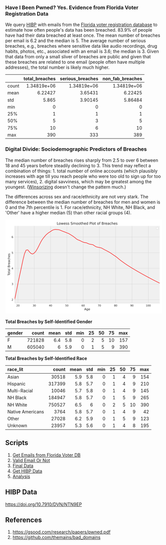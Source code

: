### Have I Been Pwned? Yes. Evidence from Florida Voter Registration Data

We query [HIBP](https://haveibeenpwned.com/) with emails from the [Florida voter registration database](https://dataverse.harvard.edu/dataset.xhtml?persistentId=doi:10.7910/DVN/UBIG3F) to estimate how often people's data has been breached. 83.9% of people have had their data breached at least once. The mean number of breaches per email is 6.2 and the median is 5. The average number of serious breaches, e.g., breaches where sensitive data like audio recordings, drug habits, photos, etc., associated with an email is 3.6; the median is 3. Given that data from only a small sliver of breaches are public and given that these breaches are related to one email (people often have multiple addresses), the total number is likely much higher.


|       |   total_breaches |   serious_breaches |   non_fab_breaches |
|:------|-----------------:|-------------------:|-------------------:|
| count |      1.34819e+06 |        1.34819e+06 |        1.34819e+06 |
| mean  |      6.22427     |        3.65431     |        6.22425     |
| std   |      5.865       |        3.90145     |        5.86484     |
| min   |      0           |        0           |        0           |
| 25%   |      1           |        1           |        1           |
| 50%   |      5           |        3           |        5           |
| 75%   |     10           |        6           |       10           |
| max   |    390           |      333           |      389           |



### Digital Divide: Sociodemographic Predictors of Breaches

The median number of breaches rises sharply from 2.5 to over 6 between 18 and 45 years before steadily declining to 3. This trend may reflect a combination of things: 1. total number of online accounts (which plausibly increases with age till you reach people who were too old to sign up for too many services), 2. digital savviness, which may be greatest among the youngest. ([Winsorizing](figs/age_winsorized_breaches.png) doesn't change the pattern much.)

The differences across sex and race/ethnicity are not very stark. The difference between the median number of breaches for men and women is 0 and the 7th percentile is 1. For race/ethnicity, NH White, NH Black, and 'Other' have a higher median (5) than other racial groups (4).

<img src = "figs/age_breaches.png" width = 500px>


**Total Breaches by Self-Identified Gender**


| gender   |   count |   mean |   std |   min |   25 |   50 |   75 |   max |
|:---------|--------:|-------:|------:|------:|-----:|-----:|-----:|------:|
| F        |  721828 |    6.4 |   5.8 |     0 |    2 |    5 |   10 |   157 |
| M        |  605040 |    6   |   5.9 |     0 |    1 |    5 |    9 |   390 |


**Total Breaches by Self-Identified Race**

| race_lit         |   count |   mean |   std |   min |   25 |   50 |   75 |   max |
|:-----------------|--------:|-------:|------:|------:|-----:|-----:|-----:|------:|
| Asian            |   30518 |    5.9 |   5.8 |     0 |    1 |    4 |    9 |   154 |
| Hispanic         |  317399 |    5.8 |   5.7 |     0 |    1 |    4 |    9 |   210 |
| Multi-Racial     |   10046 |    5.7 |   5.8 |     0 |    1 |    4 |    9 |   145 |
| NH Black         |  184947 |    5.8 |   5.7 |     0 |    1 |    5 |    9 |   265 |
| NH White         |  750527 |    6.5 |   6   |     0 |    2 |    5 |   10 |   390 |
| Native Americans |    3764 |    5.8 |   5.7 |     0 |    1 |    4 |    9 |    42 |
| Other            |   27028 |    6.2 |   5.9 |     0 |    1 |    5 |    9 |   123 |
| Unknown          |   23957 |    5.3 |   5.6 |     0 |    1 |    4 |    8 |   195 |


## Scripts

1. [Get Emails from Florida Voter DB](notebooks/01_fl_dat.ipynb)
2. [Valid Email Or Not](notebooks/02_valid_email_or_not.ipynb)
3. [Final Data](notebooks/03_create_final_left_table.ipynb)
4. [Get HIBP Data](notebooks/04_get_hibp.ipynb)
5. [Analysis](notebooks/05_concat_fl_dat_analyze.ipynb)

## HIBP Data

https://doi.org/10.7910/DVN/NTN9EP

## References

1. https://gsood.com/research/papers/pwned.pdf
2. https://github.com/themains/bad_domains



